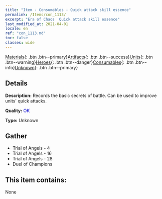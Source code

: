 ```yaml
---
title: "Item - Consumables - Quick attack skill essence"
permalink: /Items/con_1113/
excerpt: "Era of Chaos  Quick attack skill essence"
last_modified_at: 2021-04-01
locale: en
ref: "con_1113.md"
toc: false
classes: wide
---
```

 [Materials](/Items/){: .btn .btn--primary}[Artifacts](/Items/Artifacts/){: .btn .btn--success}[Units](/Items/Units/){: .btn .btn--warning}[Heroes](/Items/Heroes/){: .btn .btn--danger}[Consumables](/Items/Consumables/){: .btn .btn--info}[Unknown](/Items/Unknown/){: .btn .btn--primary}

## Details
 **Description:** Records the basic secrets of battle. Can be used to improve units' quick attacks.

 **Quality:** <span style="color: #0000CD">OK</span>

 **Type:** Unknown

## Gather

*    Trial of Angels - 4 
*    Trial of Angels - 16 
*    Trial of Angels - 28 
*    Duel of Champions 

## This item contains:

  None

